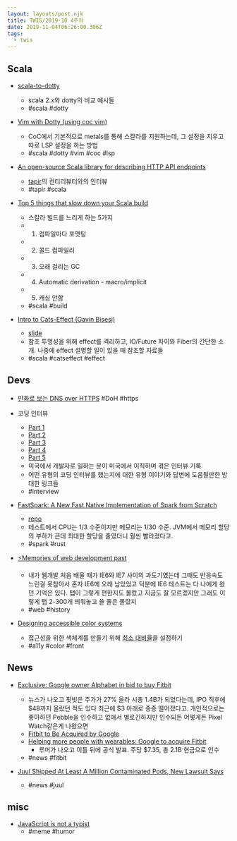```yaml
---
layout: layouts/post.njk
title: TWIS/2019-10 4주차
date: 2019-11-04T06:26:00.306Z
tags:
  - twis
---
```



## Scala
- [scala-to-dotty](https://github.com/ashwinbhaskar/scala-to-dotty)
	- scala 2.x와 dotty의 비교 예시들
	- #scala #dotty

- [Vim with Dotty (using coc vim)](https://www.dev-log.me/Coc_Vim_with_Dotty/)
	- CoC에서 기본적으로 metals를 통해 스칼라를 지원하는데, 그 설정을 지우고 따로 LSP 설정을 하는 방법
	- #scala #dotty #vim #coc #lsp

- [An open-source Scala library for describing HTTP API endpoints](https://blog.softwaremill.com/an-open-source-scala-library-for-describing-http-api-endpoints-2955dfc929ac)
	- [tapir](https://github.com/softwaremill/tapir)의 컨티리뷰터와의 인터뷰
	- #tapir #scala

- [Top 5 things that slow down your Scala build](https://www.triplequote.com/blog/2019-10-24-5-things-slow-down-build)
	- 스칼라 빌드를 느리게 하는 5가지
	- 1. 컴파일마다 포맷팅
	- 2. 콜드 컴파일러
	- 3. 오래 걸리는 GC
	- 4. Automatic derivation - macro/implicit
	- 5. 캐싱 안함
	- #scala #build

- [Intro to Cats-Effect (Gavin Bisesi)](https://www.youtube.com/watch?v=83pXEdCpY4A)
	- [slide](https://daenyth.github.io/intro-cats-effect/)
	- 참조 투명성을 위해 effect를 격리하고, IO/Future 차이와 Fiber의 간단한 소개. 나중에 effect 설명할 일이 있을 때 참조할 자료들
	- #scala #catseffect #effect


## Devs
- [만화로 보는 DNS over HTTPS](http://hacks.mozilla.or.kr/2019/10/a-cartoon-intro-to-dns-over-https) #DoH #https

- 코딩 인터뷰
	- [Part 1](https://sangminpark.blog/2017/06/13/%ec%bd%94%eb%94%a9-%ec%9d%b8%ed%84%b0%eb%b7%b0-part-1)
	- [Part 2](https://sangminpark.blog/2017/06/14/%ec%bd%94%eb%94%a9-%ec%9d%b8%ed%84%b0%eb%b7%b0-part-2)
	- [Part 3](https://sangminpark.blog/2017/06/21/%ec%bd%94%eb%94%a9-%ec%9d%b8%ed%84%b0%eb%b7%b0-part-3)
	- [Part 4](https://sangminpark.blog/2017/06/21/%ec%bd%94%eb%94%a9-%ec%9d%b8%ed%84%b0%eb%b7%b0-part-4)
	- [Part 5](https://sangminpark.blog/2017/06/22/%ec%bd%94%eb%94%a9-%ec%9d%b8%ed%84%b0%eb%b7%b0-part-5)
	- 미국에서 개발자로 일하는 분이 미국에서 이직하며 겪은 인터뷰 기록
	- 어떤 유형의 코딩 인터뷰를 했는지에 대한 유형 이야기와 답변에 도움될만한 방대한 링크들
	- #interview

- [FastSpark: A New Fast Native Implementation of Spark from Scratch](https://medium.com/@rajasekar3eg/fastspark-a-new-fast-native-implementation-of-spark-from-scratch-368373a29a5c)
	- [repo](https://github.com/rajasekarv/native_spark)
	- 테스트에서 CPU는 1/3 수준이지만 메모리는 1/30 수준. JVM에서 메모리 할당의 부하가 큰데 최대한 할당을 줄였더니 훨씬 빨라졌다고.
	- #spark #rust

- [⚡️Memories of web development past](https://christianheilmann.com/2019/10/15/memories-of-web-development-past/)
	- 내가 웹개발 처음 배울 때가 IE6와 IE7 사이의 과도기였는데 그때도 반응속도 느린걸 못참아서 혼자 IE6에 오래 남았었고 덕분에 IE6 테스트는 다 나에게 왔던 기억은 있다. 탭이 그렇게 편한지도 몰랐고 지금도 잘 모르겠지만 그래도 이렇게 탭 2-300개 띄워놓고 쓸 줄은 몰랐지
	- #web #history

- [Designing accessible color systems](https://stripe.com/blog/accessible-color-systems)
	- 접근성을 위한 색체계를 만들기 위해 [최소 대비율](https://www.w3.org/TR/UNDERSTANDING-WCAG20/visual-audio-contrast-contrast.html#key-terms)을 설정하기
	- #a11y #color #front


## News
- [Exclusive: Google owner Alphabet in bid to buy Fitbit](https://www.reuters.com/article/us-fitbit-m-a-alphabet-exclusive/exclusive-google-owner-alphabet-in-bid-to-buy-fitbit-sources-idUSKBN1X71NY)
	- 뉴스가 나오고 핏빗은 주가가 27% 올라 시총 1.4B가 되었다는데, IPO 직후에 $48까지 올랐던 적도 있다 최근에 $3 아래로 종종 떨어졌다고. 개인적으로는 좋아하던 Pebble을 인수하고 없애서 별로긴하지만 인수되든 어떻게든 Pixel Watch같은게 나왔으면
	- [Fitbit to Be Acquired by Google](https://investor.fitbit.com/press/press-releases/press-release-details/2019/Fitbit-to-Be-Acquired-by-Google)
	- [Helping more people with wearables: Google to acquire Fitbit](https://blog.google/products/hardware/agreement-with-fitbit)
		- 루머가 나오고 이틀 뒤에 공식 발표. 주당 $7.35, 총 2.1B 현금으로 인수
	- #news #fitbit

- [Juul Shipped At Least A Million Contaminated Pods, New Lawsuit Says](https://www.buzzfeednews.com/article/stephaniemlee/juul-lawsuit-contaminated-pods)
	- #news #juul


## misc
- [JavaScript is not a typist](https://me.me/i/drunk-member-this-is-my-favorite-javascript-language-redcoders-11-7eea723c06a140858eb30c61a3a0f2b9)
	- #meme #humor

